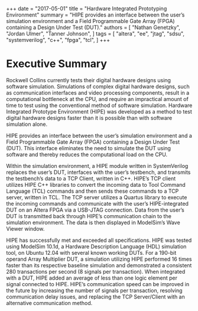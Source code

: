 +++
date = "2017-05-01"
title = "Hardware Integrated Prototyping Environment"
summary = "HIPE provides an interface between the user’s simulation environment and a Field Programmable Gate Array (FPGA) containing a Design Under Test (DUT)."
authors = [
    "Nathan Genetzky",
    "Jordan Ulmer",
    "Tanner Johnson",
]
tags = [
    "altera",
    "ee",
    "jtag",
    "sdsu",
    "systemverilog",
    "c++",
    "fpga",
    "tcl",
]
+++

# Executive Summary

Rockwell Collins currently tests their digital hardware designs using software
simulation.  Simulations of complex digital hardware designs, such as
communication interfaces and video processing components, result in a
computational bottleneck at the CPU, and require an impractical amount of time
to test using the conventional method of software simulation. Hardware
Integrated Prototype Environment (HIPE) was developed as a method to test
digital hardware designs faster than it is possible than with software
simulation alone.

HIPE provides an interface between the user’s simulation environment and a
Field Programmable Gate Array (FPGA) containing a Design Under Test (DUT).
This interface eliminates the need to simulate the DUT using software and
thereby reduces the computational load on the CPU.

Within the simulation environment, a HIPE module written in SystemVerilog
replaces the user’s DUT, interfaces with the user’s testbench, and transmits
the testbench’s data to a TCP Client, written in C++.  HIPE’s TCP client
utilizes HIPE C++ libraries to convert the incoming data to Tool Command
Language (TCL) commands and then sends these commands to a TCP server, written
in TCL.  The TCP server utilizes a Quartus library to execute the incoming
commands and communicate with the user’s HIPE-integrated DUT on an Altera FPGA
via a USB-JTAG connection.  Data from the user’s DUT is transmitted back
through HIPE’s communication chain to the simulation environment.  The data is
then displayed in ModelSim’s Wave Viewer window.

HIPE has successfully met and exceeded all specifications.  HIPE was tested
using ModelSim 10.1d, a Hardware Description Language (HDL) simulation tool, on
Ubuntu 12.04 with several known working DUTs.  For a 190-bit operand Array
Multiplier DUT, a simulation utilizing HIPE performed 16 times faster than its
respective baseline simulation and demonstrated a consistent 280 transactions
per second (8 signals per transaction).  When integrated with a DUT, HIPE added
an average of less than one logic element per signal connected to HIPE.  HIPE’s
communication speed can be improved in the future by increasing the number of
signals per transaction, resolving communication delay issues, and replacing
the TCP Server/Client with an alternative communication method.

